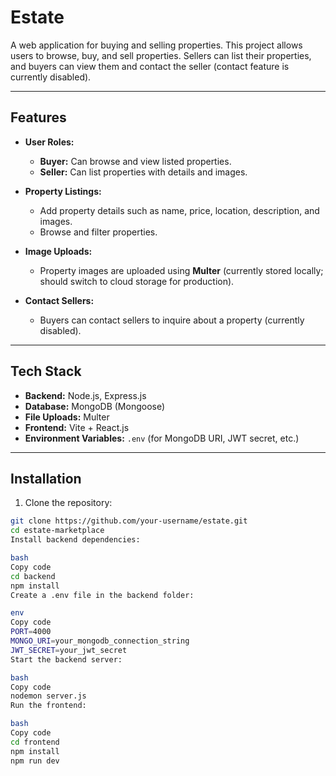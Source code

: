 # Estate 

A web application for buying and selling properties. This project allows users to browse, buy, and sell properties. Sellers can list their properties, and buyers can view them and contact the seller (contact feature is currently disabled).

---

## Features

- **User Roles:**  
  - **Buyer:** Can browse and view listed properties.  
  - **Seller:** Can list properties with details and images.

- **Property Listings:**  
  - Add property details such as name, price, location, description, and images.  
  - Browse and filter properties.

- **Image Uploads:**  
  - Property images are uploaded using **Multer** (currently stored locally; should switch to cloud storage for production).

- **Contact Sellers:**  
  - Buyers can contact sellers to inquire about a property (currently disabled).

---

## Tech Stack

- **Backend:** Node.js, Express.js  
- **Database:** MongoDB (Mongoose)  
- **File Uploads:** Multer  
- **Frontend:** Vite + React.js  
- **Environment Variables:** `.env` (for MongoDB URI, JWT secret, etc.)

---

## Installation

1. Clone the repository:

```bash
git clone https://github.com/your-username/estate.git
cd estate-marketplace
Install backend dependencies:

bash
Copy code
cd backend
npm install
Create a .env file in the backend folder:

env
Copy code
PORT=4000
MONGO_URI=your_mongodb_connection_string
JWT_SECRET=your_jwt_secret
Start the backend server:

bash
Copy code
nodemon server.js
Run the frontend:

bash
Copy code
cd frontend
npm install
npm run dev
